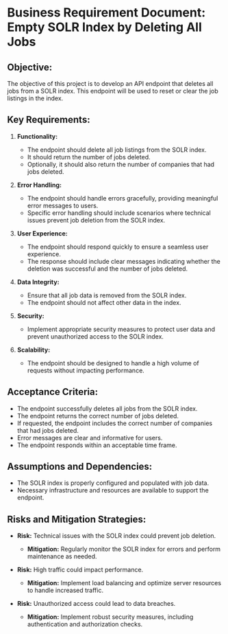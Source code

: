 # Business Requirement Document: Empty SOLR Index by Deleting All Jobs

## Objective:
The objective of this project is to develop an API endpoint that deletes all jobs from a SOLR index. This endpoint will be used to reset or clear the job listings in the index.

## Key Requirements:

1. **Functionality:**
   - The endpoint should delete all job listings from the SOLR index.
   - It should return the number of jobs deleted.
   - Optionally, it should also return the number of companies that had jobs deleted.

2. **Error Handling:**
   - The endpoint should handle errors gracefully, providing meaningful error messages to users.
   - Specific error handling should include scenarios where technical issues prevent job deletion from the SOLR index.

3. **User Experience:**
   - The endpoint should respond quickly to ensure a seamless user experience.
   - The response should include clear messages indicating whether the deletion was successful and the number of jobs deleted.

4. **Data Integrity:**
   - Ensure that all job data is removed from the SOLR index.
   - The endpoint should not affect other data in the index.

5. **Security:**
   - Implement appropriate security measures to protect user data and prevent unauthorized access to the SOLR index.

6. **Scalability:**
   - The endpoint should be designed to handle a high volume of requests without impacting performance.

## Acceptance Criteria:

- The endpoint successfully deletes all jobs from the SOLR index.
- The endpoint returns the correct number of jobs deleted.
- If requested, the endpoint includes the correct number of companies that had jobs deleted.
- Error messages are clear and informative for users.
- The endpoint responds within an acceptable time frame.

## Assumptions and Dependencies:

- The SOLR index is properly configured and populated with job data.
- Necessary infrastructure and resources are available to support the endpoint.

## Risks and Mitigation Strategies:

- **Risk:** Technical issues with the SOLR index could prevent job deletion.
  - **Mitigation:** Regularly monitor the SOLR index for errors and perform maintenance as needed.

- **Risk:** High traffic could impact performance.
  - **Mitigation:** Implement load balancing and optimize server resources to handle increased traffic.

- **Risk:** Unauthorized access could lead to data breaches.
  - **Mitigation:** Implement robust security measures, including authentication and authorization checks.
